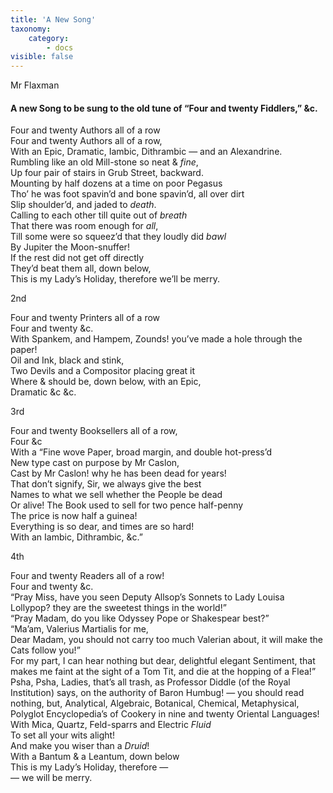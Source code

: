 ```yaml
---
title: 'A New Song'
taxonomy:
    category:
        - docs
visible: false
---
```


<div class="author">Mr Flaxman</div>

#### A new Song to be sung to the old tune of “Four and twenty Fiddlers,” &c.  
  
Four and twenty Authors all of a row  
Four and twenty Authors all of a row,  
With an Epic, Dramatic, Iambic, Dithrambic — and an Alexandrine.  
Rumbling like an old Mill-stone so neat & *fine*,  
Up four pair of stairs in Grub Street, backward.  
Mounting by half dozens at a time on poor Pegasus  
Tho’ he was foot spavin’d and bone spavin’d, all over dirt  
Slip shoulder’d, and jaded to *death*.  
Calling to each other till quite out of *breath*  
That there was room enough for *all*,  
Till some were so squeez’d that they loudly did *bawl*  
By Jupiter the Moon-snuffer!  
If the rest did not get off directly  
They’d beat them all, down below,  
This is my Lady’s Holiday, therefore we’ll be merry.  
    
2nd  
  
Four and twenty Printers all of a row  
Four and twenty &c.  
With Spankem, and Hampem, Zounds! you’ve made a hole through the paper!  
Oil and Ink, black and stink,  
Two Devils and a Compositor placing great it  
Where & should be, down below, with an Epic,  
Dramatic &c &c.  
  
3rd  
  
Four and twenty Booksellers all of a row,  
Four &c  
With a “Fine wove Paper, broad margin, and double hot-press’d  
New type cast on purpose by Mr Caslon,  
Cast by Mr Caslon! why he has been dead for years!  
That don’t signify, Sir, we always give the best  
Names to what we sell whether the People be dead  
Or alive! The Book used to sell for two pence half-penny  
The price is now half a guinea!  
Everything is so dear, and times are so hard!  
With an Iambic, Dithrambic, &c.”  
    
4th  
  
Four and twenty Readers all of a row!  
Four and twenty &c.  
“Pray Miss, have you seen Deputy Allsop’s Sonnets to Lady Louisa Lollypop? they are the sweetest things in the world!”  
“Pray Madam, do you like Odyssey Pope or Shakespear best?”  
“Ma’am, Valerius Martialis for me,  
Dear Madam, you should not carry too much Valerian about, it will make the Cats follow you!”  
For my part, I can hear nothing but dear, delightful elegant Sentiment, that makes me faint at the sight of a Tom Tit, and die at the hopping of a Flea!”  
Psha, Psha, Ladies, that’s all trash, as Professor Diddle (of the Royal Institution) says, on the authority of Baron Humbug! — you should read nothing, but, Analytical, Algebraic, Botanical, Chemical, Metaphysical, Polyglot Encyclopedia’s of Cookery in nine and twenty Oriental Languages! With Mica, Quartz, Feld-sparrs and Electric *Fluid*  
To set all your wits alight!  
And make you wiser than a *Druid*!  
With a Bantum & a Leantum, down below  
This is my Lady’s Holiday, therefore —  
— we will be merry.  
